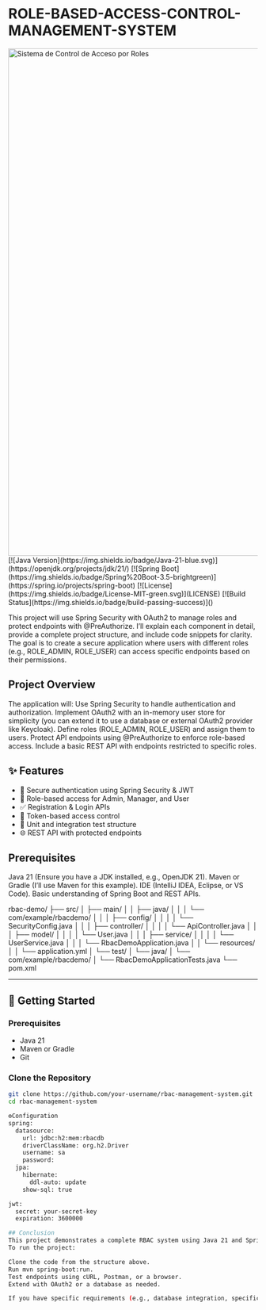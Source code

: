 # ROLE-BASED-ACCESS-CONTROL-MANAGEMENT-SYSTEM
<img width="1024" height="1024" alt="Sistema de Control de Acceso por Roles" src="https://github.com/user-attachments/assets/11277c40-7018-495c-9fac-564e4abe379d" />
[![Java Version](https://img.shields.io/badge/Java-21-blue.svg)](https://openjdk.org/projects/jdk/21/)
[![Spring Boot](https://img.shields.io/badge/Spring%20Boot-3.5-brightgreen)](https://spring.io/projects/spring-boot)
[![License](https://img.shields.io/badge/License-MIT-green.svg)](LICENSE)
[![Build Status](https://img.shields.io/badge/build-passing-success)]()

This project will use Spring Security with OAuth2 to manage roles and protect endpoints with @PreAuthorize. 
I’ll explain each component in detail, provide a complete project structure, and include code snippets for clarity. 
The goal is to create a secure application where users with different roles (e.g., ROLE_ADMIN, ROLE_USER) can access specific endpoints based on their permissions.

## Project Overview
The application will:
Use Spring Security to handle authentication and authorization.
Implement OAuth2 with an in-memory user store for simplicity (you can extend it to use a database or external OAuth2 provider like Keycloak).
Define roles (ROLE_ADMIN, ROLE_USER) and assign them to users.
Protect API endpoints using @PreAuthorize to enforce role-based access.
Include a basic REST API with endpoints restricted to specific roles.

## ✨ Features
- 🔐 Secure authentication using Spring Security & JWT
- 👤 Role-based access for Admin, Manager, and User
- ✅ Registration & Login APIs
- 📄 Token-based access control
- 🧪 Unit and integration test structure
- 🌐 REST API with protected endpoints

## Prerequisites
Java 21 (Ensure you have a JDK installed, e.g., OpenJDK 21).
Maven or Gradle (I’ll use Maven for this example).
IDE (IntelliJ IDEA, Eclipse, or VS Code).
Basic understanding of Spring Boot and REST APIs.

rbac-demo/
├── src/
│   ├── main/
│   │   ├── java/
│   │   │   └── com/example/rbacdemo/
│   │   │       ├── config/
│   │   │       │   └── SecurityConfig.java
│   │   │       ├── controller/
│   │   │       │   └── ApiController.java
│   │   │       ├── model/
│   │   │       │   └── User.java
│   │   │       ├── service/
│   │   │       │   └── UserService.java
│   │   │       └── RbacDemoApplication.java
│   │   └── resources/
│   │       └── application.yml
│   └── test/
│       └── java/
│           └── com/example/rbacdemo/
│               └── RbacDemoApplicationTests.java
└── pom.xml


---

## 🚀 Getting Started

### Prerequisites

- Java 21
- Maven or Gradle
- Git

### Clone the Repository

```bash
git clone https://github.com/your-username/rbac-management-system.git
cd rbac-management-system

⚙️Configuration
spring:
  datasource:
    url: jdbc:h2:mem:rbacdb
    driverClassName: org.h2.Driver
    username: sa
    password:
  jpa:
    hibernate:
      ddl-auto: update
    show-sql: true

jwt:
  secret: your-secret-key
  expiration: 3600000

## Conclusion
This project demonstrates a complete RBAC system using Java 21 and Spring Boot 3.5. It uses Spring Security to enforce role-based access with @PreAuthorize and supports both HTTP Basic and OAuth2 authentication. The application is extensible for production use with databases, external OAuth2 providers, and fine-grained permissions.
To run the project:

Clone the code from the structure above.
Run mvn spring-boot:run.
Test endpoints using cURL, Postman, or a browser.
Extend with OAuth2 or a database as needed.

If you have specific requirements (e.g., database integration, specific OAuth2 provider), let me know, and I can provide tailored code and explanations!
